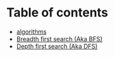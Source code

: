 # Table of contents

* [algorithms](README.md)
* [Breadth first search \(Aka BFS\)](breadth-first-search-aka-bfs.md)
* [Depth first search \(Aka DFS\)](depth-first-search-aka-dfs.md)

